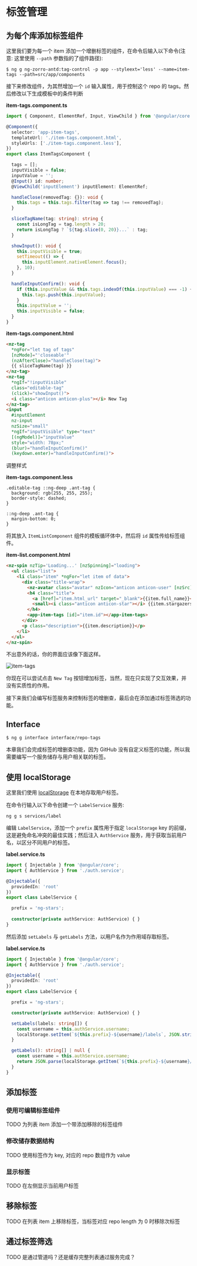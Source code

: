 # 标签管理

## 为每个库添加标签组件

这里我们要为每一个 item 添加一个增删标签的组件，在命令后输入以下命令(注意: 这里使用 `--path` 参数指的了组件路径):

```base
$ ng g ng-zorro-antd:tag-control -p app --styleext='less' --name=item-tags --path=src/app/components
```

接下来修改组件，为其然增加一个 `id` 输入属性，用于控制这个 repo 的 tags。然后修改以下生成模板中的条件判断

**item-tags.component.ts**

```ts
import { Component, ElementRef, Input, ViewChild } from '@angular/core';

@Component({
  selector: 'app-item-tags',
  templateUrl: './item-tags.component.html',
  styleUrls: ['./item-tags.component.less'],
})
export class ItemTagsComponent {

  tags = [];
  inputVisible = false;
  inputValue = '';
  @Input() id: number;
  @ViewChild('inputElement') inputElement: ElementRef;

  handleClose(removedTag: {}): void {
    this.tags = this.tags.filter(tag => tag !== removedTag);
  }

  sliceTagName(tag: string): string {
    const isLongTag = tag.length > 20;
    return isLongTag ? `${tag.slice(0, 20)}...` : tag;
  }

  showInput(): void {
    this.inputVisible = true;
    setTimeout(() => {
      this.inputElement.nativeElement.focus();
    }, 10);
  }

  handleInputConfirm(): void {
    if (this.inputValue && this.tags.indexOf(this.inputValue) === -1) {
      this.tags.push(this.inputValue);
    }
    this.inputValue = '';
    this.inputVisible = false;
  }
}
```

**item-tags.component.html**

```html
<nz-tag
  *ngFor="let tag of tags"
  [nzMode]="'closeable'"
  (nzAfterClose)="handleClose(tag)">
  {{ sliceTagName(tag) }}
</nz-tag>
<nz-tag
  *ngIf="!inputVisible"
  class="editable-tag"
  (click)="showInput()">
  <i class="anticon anticon-plus"></i> New Tag
</nz-tag>
<input
  #inputElement
  nz-input
  nzSize="small"
  *ngIf="inputVisible" type="text"
  [(ngModel)]="inputValue"
  style="width: 78px;"
  (blur)="handleInputConfirm()"
  (keydown.enter)="handleInputConfirm()">
```

调整样式

**item-tags.component.less**

```less
.editable-tag ::ng-deep .ant-tag {
  background: rgb(255, 255, 255);
  border-style: dashed;
}

::ng-deep .ant-tag {
  margin-bottom: 0;
}
```

将其放入 `ItemListComponent` 组件的模板循环体中，然后将 `id` 属性传给标签组件。

**item-list.component.html**

```html
<nz-spin nzTip='Loading...' [nzSpinning]="loading">
  <ul class="list">
    <li class="item" *ngFor="let item of data">
      <div class="title-wrap">
        <nz-avatar class="avatar" nzIcon="anticon anticon-user" [nzSrc]="item.owner.avatar_url"></nz-avatar>
        <h4 class="title">
          <a [href]="item.html_url" target="_blank">{{item.full_name}}</a> &nbsp;
          <small><i class="anticon anticon-star"></i> {{item.stargazers_count}}</small>
        </h4>
        <app-item-tags [id]="item.id"></app-item-tags>
      </div>
      <p class="description">{{item.description}}</p>
    </li>
  </ul>
</nz-spin>
```

不出意外的话，你的界面应该像下面这样。

![item-tags](./screenshots/item-tags.png)

你现在可以尝试点击 `New Tag` 按钮增加标签，当然，现在只实现了交互效果，并没有实质性的作用。

接下来我们会编写标签服务来控制标签的增删查，最后会在添加通过标签筛选的功能。

## Interface

```base
$ ng g interface interface/repo-tags
```



本章我们会完成标签的增删查功能，因为 GitHub 没有自定义标签的功能，所以我需要编写一个服务储存与用户相关联的标签。

## 使用 localStorage

这里我们使用 [localStorage](https://developer.mozilla.org/zh-CN/docs/Web/API/Window/localStorage) 在本地存取用户标签。

在命令行输入以下命令创建一个 `LabelService` 服务:

```base
ng g s services/label
```

编辑 `LabelService`，添加一个 `prefix` 属性用于指定 `localStorage` key 的前缀，这是避免命名冲突的最佳实践；然后注入 `AuthService` 服务，用于获取当前用户名，以区分不同用户的标签。

**label.service.ts**

```ts
import { Injectable } from '@angular/core';
import { AuthService } from './auth.service';

@Injectable({
  providedIn: 'root'
})
export class LabelService {

  prefix = 'ng-stars';
  
  constructor(private authService: AuthService) { }
}
```

然后添加 `setLabels` 与 `getLabels` 方法，以用户名作为作用域存取标签。

**label.service.ts**

```ts
import { Injectable } from '@angular/core';
import { AuthService } from './auth.service';

@Injectable({
  providedIn: 'root'
})
export class LabelService {

  prefix = 'ng-stars';

  constructor(private authService: AuthService) { }

  setLabels(labels: string[]) {
    const username = this.authService.username;
    localStorage.setItem(`${this.prefix}-${username}/labels`, JSON.stringify(labels));
  }

  getLabels(): string[] | null {
    const username = this.authService.username;
    return JSON.parse(localStorage.getItem(`${this.prefix}-${username}/labels`));
  }
}
```

## 添加标签

### 使用可编辑标签组件

TODO 为列表 item 添加一个带添加移除的标签组件

### 修改储存数据结构

TODO 使用标签作为 key, 对应的 repo 数组作为 value

### 显示标签

TODO 在左侧显示当前用户标签

## 移除标签

TODO 在列表 item 上移除标签，当标签对应 repo length 为 0 时移除次标签

## 通过标签筛选

TODO 是通过管道吗？还是缓存完整列表通过服务完成？
